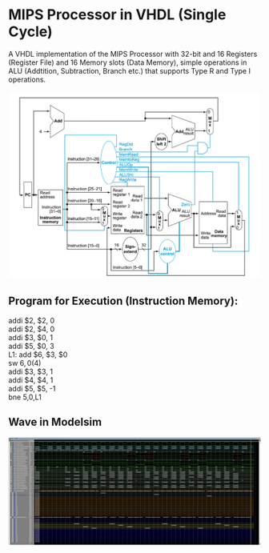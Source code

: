 # MIPS Processor in VHDL (Single Cycle)
A VHDL implementation of the MIPS Processor with 32-bit and 16 Registers (Register File) and 16 Memory slots (Data Memory), simple operations in ALU (Addtition, Subtraction, Branch etc.) that supports Type R and Type I operations. <br>
<br>
![Mips Processor](MIPS.png) <br>
## Program for Execution (Instruction Memory):
addi $2, $2, 0 <br>
addi $2, $4, 0 <br>
addi $3, $0, 1 <br>
addi $5, $0, 3 <br>
L1: add $6, $3, $0 <br>
sw $6, 0($4) <br>
addi $3, $3, 1 <br>
addi $4, $4, 1 <br>
addi $5, $5, -1 <br>
bne $5,$0,L1 <br>
## Wave in Modelsim
![Mips Wave](MIPS_WAVE.jpg) <br>
